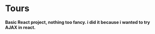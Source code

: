 # Tours

#### Basic React project, nothing too fancy. i did it because i wanted to try AJAX in react.
